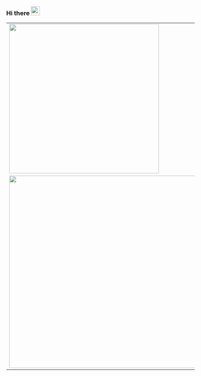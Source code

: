 ### Hi there <img src="https://github.com/TheDudeThatCode/TheDudeThatCode/blob/master/Assets/Hi.gif" width="24px"> 

<table border="0">
  <tr>
      <td><img width="400px" align="left" src="https://github-readme-stats.vercel.app/api/top-langs/?username=kennedytedesco&hide=html&layout=compact" /></td>
  </tr> 
  <tr>
    <td><img width="515px" align="left" src="https://github-readme-stats.vercel.app/api?username=kennedytedesco&count_private=true"/></td>
  </tr>
</table>
